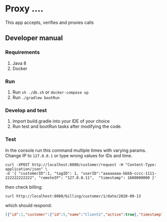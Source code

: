 # Proxy ....

This app accepts, verifies and proxies calls



## Developer manual
### Requirements

1. Java 8
2. Docker

### Run

1. Run `sh ./db.sh` or `docker-compose up`
2. Run `./gradlew bootRun`

### Develop and test

1. Import build.gradle into your IDE of your choice
2. Run test and bootRun tasks after modifying the code.

### Test

In the console run this command multiple times with varying params. Change IP to `127.0.0.1` or type wrong values for IDs and time.

```shell
curl -XPOST http://localhost:8080/customer/request -H "Content-Type: application/json" \
-d '{ "customerID":1, "tagID": 1, "userID":"aaaaaaaa-bbbb-cccc-1111-222222222222", "remoteIP": "127.0.0.11",  "timestamp": 1600000000 }'
```

then check billing:

```shell
curl http://localhost:8080/billing/customer/1/date/2020-09-13
```

which should respond:

```json
[{"id":1,"customer":{"id":5,"name":"Client2","active":true},"timestamp":"2021-03-03T21:00:00Z","validCount":2,"invalidCount":1}]````
```
